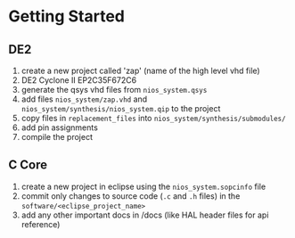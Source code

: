 # Getting Started

## DE2
1. create a new project called 'zap' (name of the high level vhd file)
1. DE2 Cyclone II EP2C35F672C6
1. generate the qsys vhd files from `nios_system.qsys`
1. add files `nios_system/zap.vhd` and `nios_system/synthesis/nios_system.qip` to the project
1. copy files in `replacement_files` into `nios_system/synthesis/submodules/`
1. add pin assignments
1. compile the project

## C Core
1. create a new project in eclipse using the `nios_system.sopcinfo` file
1. commit only changes to source code (`.c` and `.h` files) in the `software/<eclipse_project_name>`
1. add any other important docs in /docs (like HAL header files for api reference)
